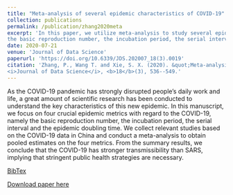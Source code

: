 ```yaml
---
title: "Meta-analysis of several epidemic characteristics of COVID-19"
collection: publications
permalink: /publication/zhang2020meta
excerpt: 'In this paper, we utilize meta-analysis to study several epidemic characteristics of commont interest with regard to the COVID-19: 
the basic reproduction number, the incubation period, the serial interval and the epidemic doubling time.'
date: 2020-07-21
venue: 'Journal of Data Science'
paperurl: 'https://doi.org/10.6339/JDS.202007_18(3).0019'
citation: 'Zhang, P., Wang T. and Xie, S. X. (2020). &quot;Meta-analysis of several epidemic characteristics of COVID-19.&quot; 
<i>Journal of Data Science</i>, <b>18</b>(3), 536--549.'
---
```

As the COVID-19 pandemic has strongly disrupted people’s daily work and life, 
a great amount of scientific research has been conducted to understand the key characteristics of this new epidemic. 
In this manuscript, we focus on four crucial epidemic metrics with regard to the COVID-19, namely the basic reproduction number, 
the incubation period, the serial interval and the epidemic doubling time. 
We collect relevant studies based on the COVID-19 data in China and conduct a meta-analysis to obtain pooled estimates on the four metrics. 
From the summary results, we conclude that the COVID-19 has stronger transmissibility than SARS, implying that stringent public health strategies are necessary.

[BibTex](https://panpanzhang99299.github.io/files/zhang2020meta.bib)

[Download paper here](https://doi.org/10.6339/JDS.202007_18(3).0019)
